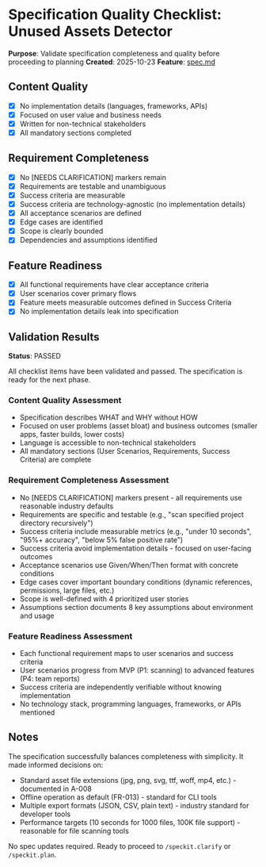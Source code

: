 # Specification Quality Checklist: Unused Assets Detector

**Purpose**: Validate specification completeness and quality before proceeding to planning
**Created**: 2025-10-23
**Feature**: [spec.md](../spec.md)

## Content Quality

- [x] No implementation details (languages, frameworks, APIs)
- [x] Focused on user value and business needs
- [x] Written for non-technical stakeholders
- [x] All mandatory sections completed

## Requirement Completeness

- [x] No [NEEDS CLARIFICATION] markers remain
- [x] Requirements are testable and unambiguous
- [x] Success criteria are measurable
- [x] Success criteria are technology-agnostic (no implementation details)
- [x] All acceptance scenarios are defined
- [x] Edge cases are identified
- [x] Scope is clearly bounded
- [x] Dependencies and assumptions identified

## Feature Readiness

- [x] All functional requirements have clear acceptance criteria
- [x] User scenarios cover primary flows
- [x] Feature meets measurable outcomes defined in Success Criteria
- [x] No implementation details leak into specification

## Validation Results

**Status**: PASSED

All checklist items have been validated and passed. The specification is ready for the next phase.

### Content Quality Assessment
- Specification describes WHAT and WHY without HOW
- Focused on user problems (asset bloat) and business outcomes (smaller apps, faster builds, lower costs)
- Language is accessible to non-technical stakeholders
- All mandatory sections (User Scenarios, Requirements, Success Criteria) are complete

### Requirement Completeness Assessment
- No [NEEDS CLARIFICATION] markers present - all requirements use reasonable industry defaults
- Requirements are specific and testable (e.g., "scan specified project directory recursively")
- Success criteria include measurable metrics (e.g., "under 10 seconds", "95%+ accuracy", "below 5% false positive rate")
- Success criteria avoid implementation details - focused on user-facing outcomes
- Acceptance scenarios use Given/When/Then format with concrete conditions
- Edge cases cover important boundary conditions (dynamic references, permissions, large files, etc.)
- Scope is well-defined with 4 prioritized user stories
- Assumptions section documents 8 key assumptions about environment and usage

### Feature Readiness Assessment
- Each functional requirement maps to user scenarios and success criteria
- User scenarios progress from MVP (P1: scanning) to advanced features (P4: team reports)
- Success criteria are independently verifiable without knowing implementation
- No technology stack, programming languages, frameworks, or APIs mentioned

## Notes

The specification successfully balances completeness with simplicity. It made informed decisions on:
- Standard asset file extensions (jpg, png, svg, ttf, woff, mp4, etc.) - documented in A-008
- Offline operation as default (FR-013) - standard for CLI tools
- Multiple export formats (JSON, CSV, plain text) - industry standard for developer tools
- Performance targets (10 seconds for 1000 files, 100K file support) - reasonable for file scanning tools

No spec updates required. Ready to proceed to `/speckit.clarify` or `/speckit.plan`.
